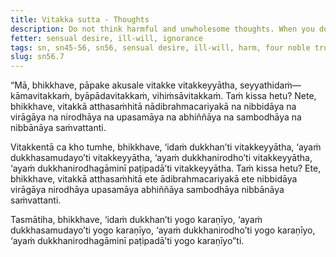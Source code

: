 ```yaml
---
title: Vitakka sutta - Thoughts
description: Do not think harmful and unwholesome thoughts. When you do think, think about suffering, the arising of suffering, the ending of suffering, and the way of practice leading to the ending of suffering.
fetter: sensual desire, ill-will, ignorance
tags: sn, sn45-56, sn56, sensual desire, ill-will, harm, four noble truths, suffering, arising, ending, way of practice, path
slug: sn56.7
---
```


“Mā, bhikkhave, pāpake akusale vitakke vitakkeyyātha, seyyathidaṁ— kāmavitakkaṁ, byāpādavitakkaṁ, vihiṁsāvitakkaṁ. Taṁ kissa hetu? Nete, bhikkhave, vitakkā atthasaṁhitā nādibrahmacariyakā na nibbidāya na virāgāya na nirodhāya na upasamāya na abhiññāya na sambodhāya na nibbānāya saṁvattanti.

Vitakkentā ca kho tumhe, bhikkhave, ‘idaṁ dukkhan’ti vitakkeyyātha, ‘ayaṁ dukkhasamudayo’ti vitakkeyyātha, ‘ayaṁ dukkhanirodho’ti vitakkeyyātha, ‘ayaṁ dukkhanirodhagāminī paṭipadā’ti vitakkeyyātha. Taṁ kissa hetu? Ete, bhikkhave, vitakkā atthasaṁhitā ete ādibrahmacariyakā ete nibbidāya virāgāya nirodhāya upasamāya abhiññāya sambodhāya nibbānāya saṁvattanti.

Tasmātiha, bhikkhave, ‘idaṁ dukkhan’ti yogo karaṇīyo,
‘ayaṁ dukkhasamudayo’ti yogo karaṇīyo,
‘ayaṁ dukkhanirodho’ti yogo karaṇīyo,
‘ayaṁ dukkhanirodhagāminī paṭipadā’ti yogo karaṇīyo”ti.
